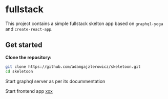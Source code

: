 # fullstack

This project contains a simple fullstack skelton app based on `graphql-yoga` and `create-react-app`.

## Get started

**Clone the repository:**

```sh
git clone https://github.com/adamgajzlerowicz/skeletoon.git
cd skeletoon
```

Start graphql server as per its docummentation

Start frontend app [xxx](http://localhost:4000)
